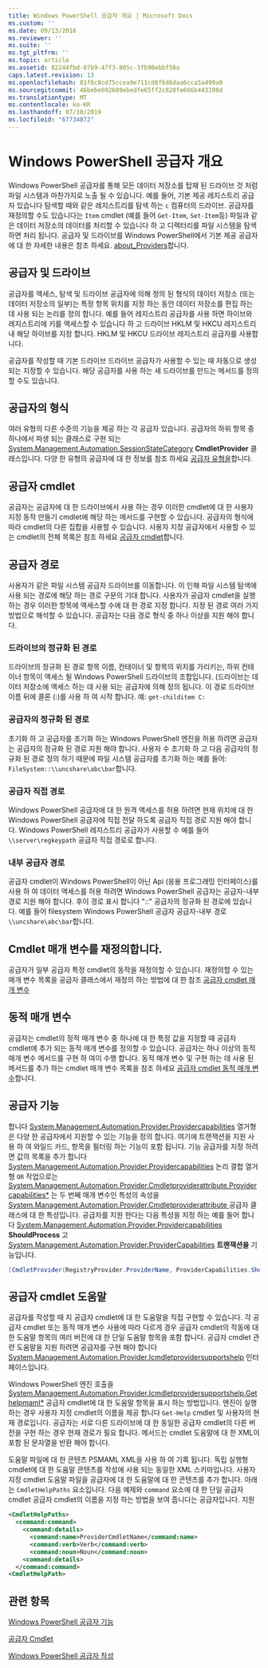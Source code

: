 ```yaml
---
title: Windows PowerShell 공급자 개요 | Microsoft Docs
ms.custom: ''
ms.date: 09/13/2016
ms.reviewer: ''
ms.suite: ''
ms.tgt_pltfrm: ''
ms.topic: article
ms.assetid: 82244fbd-07b9-47f3-805c-3fb90ebbf58a
caps.latest.revision: 13
ms.openlocfilehash: 81f6c8cd75ccea9e711cd8f6d6daa6cca5a499a0
ms.sourcegitcommit: 46bebe692689ebedfe65ff2c828fe666b443198d
ms.translationtype: MT
ms.contentlocale: ko-KR
ms.lasthandoff: 07/10/2019
ms.locfileid: "67734872"
---
```

# <a name="windows-powershell-provider-overview"></a>Windows PowerShell 공급자 개요

Windows PowerShell 공급자를 통해 모든 데이터 저장소를 탑재 된 드라이브 것 처럼 파일 시스템과 마찬가지로 노출 될 수 있습니다. 예를 들어, 기본 제공 레지스트리 공급자 있습니다 탐색할 때와 같은 레지스트리를 탐색 하는 `c` 컴퓨터의 드라이브. 공급자를 재정의할 수도 있습니다는 `Item` cmdlet (예를 들어 `Get-Item`, `Set-Item`등) 파일과 같은 데이터 저장소의 데이터를 처리할 수 있습니다 하 고 디렉터리를 파일 시스템을 탐색 하면 처리 됩니다. 공급자 및 드라이브를 Windows PowerShell에서 기본 제공 공급자에 대 한 자세한 내용은 참조 하세요. [about_Providers](/powershell/module/microsoft.powershell.core/about/about_providers)합니다.

## <a name="providers-and-drives"></a>공급자 및 드라이브

공급자를 액세스, 탐색 및 드라이브 공급자에 의해 정의 된 형식의 데이터 저장소 (또는 데이터 저장소의 일부)는 특정 항목 위치를 지정 하는 동안 데이터 저장소를 편집 하는 데 사용 되는 논리를 정의 합니다. 예를 들어 레지스트리 공급자를 사용 하면 하이브와 레지스트리에 키를 액세스할 수 있습니다 하 고 드라이브 HKLM 및 HKCU 레지스트리 내 해당 하이브를 지정 합니다. HKLM 및 HKCU 드라이브 레지스트리 공급자를 사용합니다.

공급자를 작성할 때 기본 드라이브 드라이브 공급자가 사용할 수 있는 때 자동으로 생성 되는 지정할 수 있습니다. 해당 공급자를 사용 하는 새 드라이브를 만드는 메서드를 정의할 수도 있습니다.

## <a name="type-of-providers"></a>공급자의 형식

여러 유형의 다른 수준의 기능을 제공 하는 각 공급자 있습니다. 공급자의 하위 항목 중 하나에서 파생 되는 클래스로 구현 되는 [System.Management.Automation.SessionStateCategory](/dotnet/api/system.management.automation.sessionstatecategory?view=pscore-6.2.0) **CmdletProvider** 클래스입니다. 다양 한 유형의 공급자에 대 한 정보를 참조 하세요 [공급자 유형을](./provider-types.md)합니다.

## <a name="provider-cmdlets"></a>공급자 cmdlet

공급자는 공급자에 대 한 드라이브에서 사용 하는 경우 이러한 cmdlet에 대 한 사용자 지정 동작 만들기 cmdlet에 해당 하는 메서드를 구현할 수 있습니다. 공급자의 형식에 따라 cmdlet의 다른 집합을 사용할 수 있습니다. 사용자 지정 공급자에서 사용할 수 있는 cmdlet의 전체 목록은 참조 하세요 [공급자 cmdlet](./provider-cmdlets.md)합니다.

## <a name="provider-paths"></a>공급자 경로

사용자가 같은 파일 시스템 공급자 드라이브를 이동합니다. 이 인해 파일 시스템 탐색에 사용 되는 경로에 해당 하는 경로 구문의 기대 합니다. 사용자가 공급자 cmdlet을 실행 하는 경우 이러한 항목에 액세스할 수에 대 한 경로 지정 합니다. 지정 된 경로 여러 가지 방법으로 해석할 수 있습니다. 공급자는 다음 경로 형식 중 하나 이상을 지원 해야 합니다.

### <a name="drive-qualified-paths"></a>드라이브의 정규화 된 경로

드라이브의 정규화 된 경로 항목 이름, 컨테이너 및 항목의 위치를 가리키는, 하위 컨테이너 항목이 액세스 될 Windows PowerShell 드라이브의 조합입니다. (드라이브는 데이터 저장소에 액세스 하는 데 사용 되는 공급자에 의해 정의 됩니다. 이 경로 드라이브 이름 뒤에 콜론 (:)를 사용 하 여 시작 합니다. 예: `get-childitem C:`

### <a name="provider-qualified-paths"></a>공급자의 정규화 된 경로

초기화 하 고 공급자를 초기화 하는 Windows PowerShell 엔진을 허용 하려면 공급자는 공급자의 정규화 된 경로 지원 해야 합니다. 사용자 수 초기화 하 고 다음 공급자의 정규화 된 경로 정의 하기 때문에 파일 시스템 공급자를 초기화 하는 예를 들어: `FileSystem::\\uncshare\abc\bar`합니다.

### <a name="provider-direct-paths"></a>공급자 직접 경로

Windows PowerShell 공급자에 대 한 원격 액세스를 허용 하려면 현재 위치에 대 한 Windows PowerShell 공급자에 직접 전달 하도록 공급자 직접 경로 지원 해야 합니다. Windows PowerShell 레지스트리 공급자가 사용할 수 예를 들어 `\\server\regkeypath` 공급자 직접 경로로 합니다.

### <a name="provider-internal-paths"></a>내부 공급자 경로

공급자 cmdlet이 Windows PowerShell이 아닌 Api (응용 프로그래밍 인터페이스)를 사용 하 여 데이터 액세스를 허용 하려면 Windows PowerShell 공급자는 공급자-내부 경로 지원 해야 합니다. 후이 경로 표시 합니다 "::" 공급자의 정규화 된 경로에 있습니다. 예를 들어 filesystem Windows PowerShell 공급자 공급자-내부 경로 `\\uncshare\abc\bar`합니다.

## <a name="overriding-cmdlet-parameters"></a>Cmdlet 매개 변수를 재정의합니다.

공급자가 일부 공급자 특정 cmdlet의 동작을 재정의할 수 있습니다. 재정의할 수 있는 매개 변수 목록을 공급자 클래스에서 재정의 하는 방법에 대 한 참조 [공급자 cmdlet 매개 변수](./provider-cmdlet-parameters.md)

## <a name="dynamic-parameters"></a>동적 매개 변수

공급자는 cmdlet의 정적 매개 변수 중 하나에 대 한 특정 값을 지정할 때 공급자 cmdlet에 추가 되는 동적 매개 변수를 정의할 수 있습니다. 공급자는 하나 이상의 동적 매개 변수 메서드를 구현 하 여이 수행 합니다. 동적 매개 변수 및 구현 하는 데 사용 된 메서드를 추가 하는 cmdlet 매개 변수 목록을 참조 하세요 [공급자 cmdlet 동적 매개 변수](./provider-cmdlet-dynamic-parameters.md)합니다.

## <a name="provider-capabilities"></a>공급자 기능

합니다 [System.Management.Automation.Provider.Providercapabilities](/dotnet/api/System.Management.Automation.Provider.ProviderCapabilities) 열거형은 다양 한 공급자에서 지원할 수 있는 기능을 정의 합니다. 여기에 트랜잭션을 지원 사용 하 여 와일드 카드, 항목을 필터링 하는 기능이 포함 됩니다. 기능 공급자를 지정 하려면 값의 목록을 추가 합니다 [System.Management.Automation.Provider.Providercapabilities](/dotnet/api/System.Management.Automation.Provider.ProviderCapabilities) 논리 결합 열거형 `OR` 작업으로는 [ System.Management.Automation.Provider.Cmdletproviderattribute.Providercapabilities*](/dotnet/api/System.Management.Automation.Provider.CmdletProviderAttribute.ProviderCapabilities) 는 두 번째 매개 변수인 특성의 속성을 [System.Management.Automation.Provider.Cmdletproviderattribute ](/dotnet/api/System.Management.Automation.Provider.CmdletProviderAttribute) 공급자 클래스에 대 한 특성입니다. 공급자를 지원 한다는 다음 특성을 지정 하는 예를 들어 합니다 [System.Management.Automation.Provider.Providercapabilities](/dotnet/api/System.Management.Automation.Provider.ProviderCapabilities?view=pscore-6.2.0) **ShouldProcess** 고 [ System.Management.Automation.Provider.ProviderCapabilities](/dotnet/api/System.Management.Automation.Provider.ProviderCapabilities?view=pscore-6.2.0) **트랜잭션을** 기능입니다.

```csharp
[CmdletProvider(RegistryProvider.ProviderName, ProviderCapabilities.ShouldProcess | ProviderCapabilities.Transactions)]

```

## <a name="provider-cmdlet-help"></a>공급자 cmdlet 도움말

공급자를 작성할 때 지 공급자 cmdlet에 대 한 도움말을 직접 구현할 수 있습니다. 각 공급자 cmdlet 또는 동적 매개 변수 사용에 따라 다르게 경우 공급자 cmdlet의 작동에 대 한 도움말 항목의 여러 버전에 대 한 단일 도움말 항목을 포함 합니다. 공급자 cmdlet 관련 도움말을 지원 하려면 공급자를 구현 해야 합니다 [System.Management.Automation.Provider.Icmdletprovidersupportshelp](/dotnet/api/System.Management.Automation.Provider.ICmdletProviderSupportsHelp) 인터페이스입니다.

Windows PowerShell 엔진 호출을 [System.Management.Automation.Provider.Icmdletprovidersupportshelp.Gethelpmaml*](/dotnet/api/System.Management.Automation.Provider.ICmdletProviderSupportsHelp.GetHelpMaml) 공급자 cmdlet에 대 한 도움말 항목을 표시 하는 방법입니다. 엔진이 실행 하는 경우 사용자 지정 cmdlet의 이름을 제공 합니다 `Get-Help` cmdlet 및 사용자의 현재 경로입니다. 공급자는 서로 다른 드라이브에 대 한 동일한 공급자 cmdlet의 다른 버전을 구현 하는 경우 현재 경로가 필요 합니다. 메서드는 cmdlet 도움말에 대 한 XML이 포함 된 문자열을 반환 해야 합니다.

도움말 파일에 대 한 콘텐츠 PSMAML XML을 사용 하 여 기록 됩니다. 독립 실행형 cmdlet에 대 한 도움말 콘텐츠를 작성에 사용 되는 동일한 XML 스키마입니다. 사용자 지정 cmdlet 도움말 파일을 공급자에 대 한 도움말에 대 한 콘텐츠를 추가 합니다. 아래는 `CmdletHelpPaths` 요소입니다. 다음 예제와 `command` 요소에 대 한 단일 공급자 cmdlet 공급자 cmdlet의 이름을 지정 하는 방법을 보여 줍니다는 공급자입니다. 지원

```xml
<CmdletHelpPaths>
  <command:command>
    <command:details>
      <command:name>ProviderCmdletName</command:name>
      <command:verb>Verb</command:verb>
      <command:noun>Noun</command:noun>
    <command:details>
  </command:command>
<CmdletHelpPath>
```

## <a name="see-also"></a>관련 항목

[Windows PowerShell 공급자 기능](./provider-types.md)

[공급자 Cmdlet](./provider-cmdlets.md)

[Windows PowerShell 공급자 작성](./writing-a-windows-powershell-provider.md)
